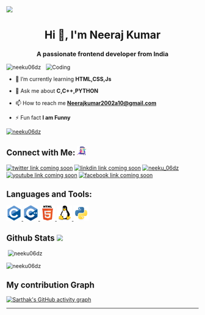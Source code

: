 
<img src="https://i.pinimg.com/originals/fe/18/23/fe182374f1ac30bd80dfae7f3768334b.gif">
<h1 align="center">Hi 👋, I'm Neeraj Kumar</h1>
<h3 align="center">A passionate frontend developer from India</h3>
<img align="right" alt="Coding" width="400" src="https://c.tenor.com/NOYF3f82b_gAAAAC/programmer.gif">

<p align="left"> <img src="https://komarev.com/ghpvc/?username=neeku06dz&label=Profile%20views&color=0e75b6&style=flat" alt="neeku06dz" /> </p>


- 🌱 I’m currently learning **HTML,CSS,Js**

- 💬 Ask me about **C,C++,PYTHON**

- 📫 How to reach me **Neerajkumar2002a10@gmail.com**

- ⚡ Fun fact **I am Funny**

<!------ trophy ------>

<p> <a href="https://github.com/ryo-ma/github-profile-trophy"><img src="https://github-profile-trophy.vercel.app/?username=neeku06dz" alt="neeku06dz" /></a></p>


<!------ connect with me ------>
## Connect with Me: <img src = "https://github.com/neeku06dz/neeku06dz/blob/main/contacts.gif" width = 24px>

<p align="left">
    <!-- twitter -->
    <a href="" target="_blank"><img align="center" src="https://i.pinimg.com/originals/b3/8a/c2/b38ac2d567491af5549b808af94e1175.gif" alt="twitter link coming soon" width="40" /></a>
    <!-- linkdin -->
    <a href="" target="_blank"><img align="center" src="https://i.pinimg.com/originals/b3/24/ed/b324ed61cd202a65dc75f04a7577d032.gif" alt="linkdin link coming soon" width="40" /></a>
    <!-- instagram -->
    <a href="https://instagram.com/neekuo6dz" target="_blank"><img align="center" src="https://i.pinimg.com/originals/eb/52/ce/eb52ced4439b985bf6a415384b1733ba.gif" alt="neeku_06dz" width="40" /></a>
    <!-- youtube -->
    <a href="https://www.youtube.com/channel/UC848xWXVTUZjK21Xac4ZuVw/featured" target="_blank"><img align="center" src="https://i.pinimg.com/originals/e6/3a/49/e63a49c4c2a61e438c37678f42186878.gif" alt="youtube link coming soon" width="40" /></a>
    <!-- facebook -->
    <a href="" target="_blank"><img align="center" src="https://i.pinimg.com/originals/09/9a/8a/099a8a5d477001a024a19362ba91ae2e.gif" alt="facebook link coming soon" width="40" /></a>
</p>

<!-- Languages and Tools -->
## Languages and Tools:
<p align="left"> <a href="https://www.cprogramming.com/" target="_blank" rel="noreferrer"> <img src="https://raw.githubusercontent.com/devicons/devicon/master/icons/c/c-original.svg" alt="c" width="40" height="40"/> </a> <a href="https://www.w3schools.com/cpp/" target="_blank" rel="noreferrer"> <img src="https://raw.githubusercontent.com/devicons/devicon/master/icons/cplusplus/cplusplus-original.svg" alt="cplusplus" width="40" height="40"/> </a> <a href="https://www.w3.org/html/" target="_blank" rel="noreferrer"> <img src="https://raw.githubusercontent.com/devicons/devicon/master/icons/html5/html5-original-wordmark.svg" alt="html5" width="40" height="40"/> </a> <a href="https://www.linux.org/" target="_blank" rel="noreferrer"> <img src="https://raw.githubusercontent.com/devicons/devicon/master/icons/linux/linux-original.svg" alt="linux" width="40" height="40"/> </a> <a href="https://www.python.org" target="_blank" rel="noreferrer"> <img src="https://raw.githubusercontent.com/devicons/devicon/master/icons/python/python-original.svg" alt="python" width="40" height="40"/> </a></p>


<!-- girhub stats -->
## Github Stats <img src = "https://i.pinimg.com/originals/65/c4/f4/65c4f452571be1261e9c623f7da488ac.gif" width = 24px>
<p>&nbsp;<img align="center" src="https://github-readme-stats.vercel.app/api?username=neeku06dz&show_icons=true&locale=en&theme=tokyonight" alt="neeku06dz">
</p>
<p><img align="center" src="https://github-readme-streak-stats.herokuapp.com/?user=neeku06dz&&theme=tokyonight" alt="neeku06dz"></p>



<!-- graph -->
## My contribution Graph
[![Sarthak's GitHub activity graph](https://activity-graph.herokuapp.com/graph?username=neeku06dz&&theme=xcode)](https://github.com/neeku06dz)


------
